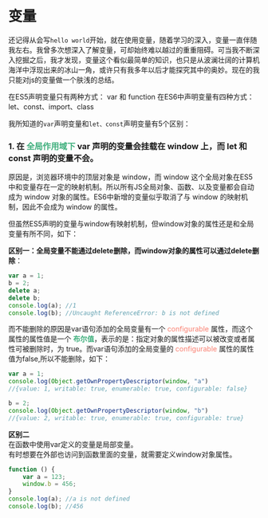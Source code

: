 # 变量

还记得从会写`hello world`开始，就在使用变量，随着学习的深入，变量一直伴随我左右。我曾多次想深入了解变量，可却始终难以越过的重重阻碍。可当我不断深入挖掘之后，我才发现，变量这个看似最简单的知识，也只是从波澜壮阔的计算机海洋中浮现出来的冰山一角，或许只有我多年以后才能探究其中的奥妙。现在的我只能对js的变量做一个肤浅的总结。

在ES5声明变量只有两种方式： var 和 function
在ES6中声明变量有四种方式：let、const、import、class

我所知道的`var`声明变量和`let、const`声明变量有5个区别：

### 1. 在 <font color="#3EAF7C">**全局作用域下**</font> var 声明的变量会挂载在 window 上，而 let 和 const 声明的变量不会。
原因是，浏览器环境中的顶层对象是 window，而 window 这个全局对象在ES5中和变量存在一定的映射机制。所以所有JS全局对象、函数、以及变量都会自动成为 window 对象的属性。ES6中新增的变量似乎取消了与 window 的映射机制，因此不会成为 window 的属性。

但虽然ES5声明的变量与window有映射机制，但window对象的属性还是和全局变量有所不同，如下：

**区别一：全局变量不能通过delete删除，而window对象的属性可以通过delete删除**：
```js
var a = 1;
b = 2;
delete a;
delete b;
console.log(a); //1
console.log(b); //Uncaught ReferenceError: b is not defined
```
而不能删除的原因是var语句添加的全局变量有一个 <font color="#FA8072">configurable</font> 属性，而这个属性的属性值是一个 <font color="#3EAF7C">**布尔值**</font>，表示的是：指定对象的属性描述可以被改变或者属性可被删除时，为 true。而var语句添加的全局变量的 <font color="#FA8072">configurable</font> 属性的属性值为false,所以不能删除，如下：

```js
var a = 1;
console.log(Object.getOwnPropertyDescriptor(window, "a")
//{value: 1, writable: true, enumerable: true, configurable: false}

b = 2;
console.log(Object.getOwnPropertyDescriptor(window, "b")
//{value: 2, writable: true, enumerable: true, configurable: true}
```

**区别二**   
在函数中使用var定义的变量是局部变量。  
有时想要在外部也访问到函数里面的变量，就需要定义window对象属性。
```js
function () {
	var a = 123;
	window.b = 456;
}
console.log(a); //a is not defined
console.log(b); //456
```